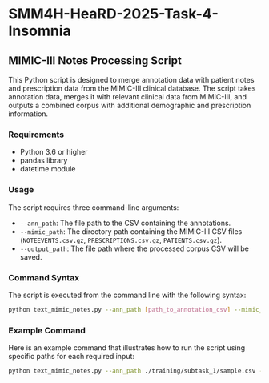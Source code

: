 # SMM4H-HeaRD-2025-Task-4-Insomnia

## MIMIC-III Notes Processing Script

This Python script is designed to merge annotation data with patient notes and prescription data from the MIMIC-III clinical database. The script takes annotation data, merges it with relevant clinical data from MIMIC-III, and outputs a combined corpus with additional demographic and prescription information.

### Requirements

- Python 3.6 or higher
- pandas library
- datetime module

### Usage

The script requires three command-line arguments:
- `--ann_path`: The file path to the CSV containing the annotations.
- `--mimic_path`: The directory path containing the MIMIC-III CSV files (`NOTEEVENTS.csv.gz`, `PRESCRIPTIONS.csv.gz`, `PATIENTS.csv.gz`).
- `--output_path`: The file path where the processed corpus CSV will be saved.

### Command Syntax

The script is executed from the command line with the following syntax:

```bash
python text_mimic_notes.py --ann_path [path_to_annotation_csv] --mimic_path [path_to_mimic_csv_directory] --output_path [path_to_output_csv]
```

### Example Command

Here is an example command that illustrates how to run the script using specific paths for each required input:

```bash
python text_mimic_notes.py --ann_path ./training/subtask_1/sample.csv --mimic_path ./mimic-iii/1.4 --output_path ./training/subtask_1/sample_corpus.csv
```

